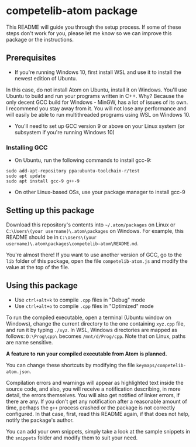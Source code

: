 # competelib-atom package

This README will guide you through the setup process. If some of these steps don't work for you, please let me know so we can improve this package or the instructions.

## Prerequisites

- If you're running Windows 10, first install WSL and use it to install the newest edition of Ubuntu.

In this case, do not install Atom on Ubuntu, install it on Windows. You'll use Ubuntu to build and run your programs written in C++. Why? Because the only decent GCC build for Windows - MinGW, has a lot of issues of its own. I recommend you stay away from it. You will not lose any performance and will easily be able to run multithreaded programs using WSL on Windows 10.

- You'll need to set up GCC version 9 or above on your Linux system (or subsystem if you're running Windows 10)

### Installing GCC

- On Ubuntu, run the following commands to install gcc-9:
```
sudo add-apt-repository ppa:ubuntu-toolchain-r/test
sudo apt update
sudo apt install gcc-9 g++-9
```

- On other Linux-based OSs, use your package manager to install gcc-9

## Setting up this package

Download this repository's contents into `~/.atom/packages` on Linux or `C:\Users\(your username)\.atom\packages` on Windows. For example, this README should be in `C:\Users\(your username)\.atom\packages\competelib-atom\README.md`.

You're almost there! If you want to use another version of GCC, go to the `lib` folder of this package, open the file `competelib-atom.js` and modify the value at the top of the file.

## Using this package

- Use `ctrl+alt+k` to compile `.cpp` files in "Debug" mode
- Use `ctrl+alt+o` to compile `.cpp` files in "Optimized" mode

To run the compiled executable, open a terminal (Ubuntu window on Windows), change the current directory to the one containing `xyz.cpp` file, and run it by typing `./xyz`. In WSL, Windows directories are mapped as follows: `D:\Prog\cpp\` becomes `/mnt/d/Prog/cpp`. Note that on Linux, paths are name sensitive.

**A feature to run your compiled executable from Atom is planned.**

You can change these shortcuts by modifying the file `keymaps/competelib-atom.json`.

Compilation errors and warnings will appear as highlighted text inside the source code, and also, you will receive a notification describing, in more detail, the errors themselves. You will also get notified of linker errors, if there are any. If you don't get any notification after a reasonable amount of time, perhaps the `g++` process crashed or the package is not correctly configured. In that case, first, read this README again, if that does not help, notify the package's author.

You can add your own snippets, simply take a look at the sample snippets in the `snippets` folder and modify them to suit your need.
